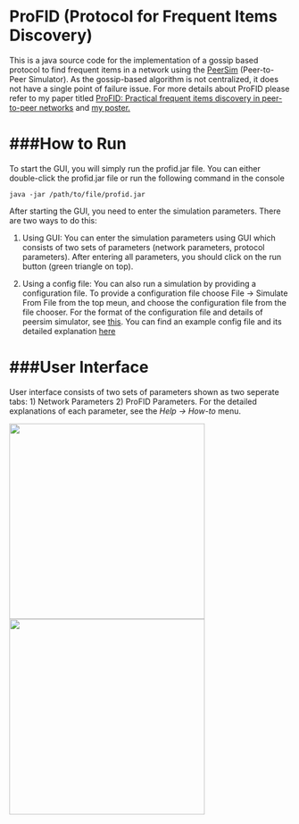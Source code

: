 ProFID (Protocol for Frequent Items Discovery)
======
This is a java source code for the implementation of a gossip based protocol to find frequent items in a network using the [PeerSim](http://peersim.sourceforge.net/) (Peer-to-Peer Simulator). As the gossip-based algorithm is not centralized, it does not have a single point of failure issue. For more details about ProFID please refer to my paper titled [ProFID: Practical frequent items discovery in peer-to-peer networks](http://dl.acm.org/citation.cfm?id=2480149) and [my poster.](http://www.utdallas.edu/~emrah.cem/papers/ACM32012.pptx)

###How to Run
==============
To start the GUI, you will simply run the profid.jar file. You can either double-click the profid.jar file or run the following command in the console

``java -jar /path/to/file/profid.jar``

After starting the GUI, you need to enter the simulation parameters. There are two ways to do this:

1) Using GUI: You can enter the simulation parameters using GUI which consists of two sets of parameters (network parameters, protocol parameters). After entering all parameters, you should click on the run button (green triangle on top).

2) Using a config file: You can also run a simulation by providing a configuration file. To provide a configuration file choose File -> Simulate From File from the top meun, and choose the configuration file from the file chooser. For the format of the configuration file and details of peersim simulator, see [this](http://peersim.sourceforge.net/#docs). You can find an example config file and its detailed explanation [here](http://peersim.sourceforge.net/tutorial1/tutorial1.html)

###User Interface
=================
User interface consists of two sets of parameters shown as two seperate tabs: 1) Network Parameters 2) ProFID Parameters. For the detailed explanations of each parameter, see the *Help -> How-to* menu.

[<img src="https://utdallas.edu/~emrah.cem/img/profid/profid_snapshot1.png" width="350">](https://utdallas.edu/~emrah.cem) [<img src="https://utdallas.edu/~emrah.cem/img/profid/profid_snapshot2.png" width="350">](https://utdallas.edu/~emrah.cem)

